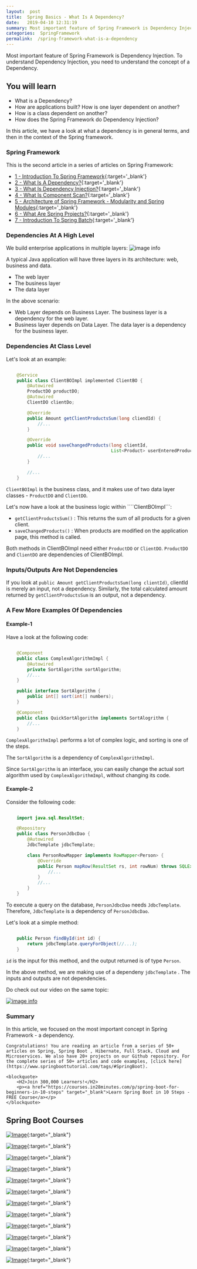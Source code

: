 ```yaml
---
layout:  post
title:  Spring Basics - What Is A Dependency?
date:   2019-04-10 12:31:19
summary: Most important feature of Spring Framework is Dependency Injection. To understand Dependency Injection, you need to understand the concept of a Dependency.
categories:  SpringFramework
permalink:  /spring-framework-what-is-a-dependency
---
```


Most important feature of Spring Framework is Dependency Injection. To understand Dependency Injection, you need to understand the concept of a Dependency.
 
## You will learn
- What is a Dependency?
- How are applications built? How is one layer dependent on another?
- How is a class dependent on another?
- How does the Spring Framework do Dependency Injection?

In this article, we have a look at what a dependency is in general terms, and then in the context of the Spring framework.

### Spring Framework

This is the second article in a series of articles on Spring Framework:

- [1 - Introduction To Spring Framework](/introduction-to-the-spring-framework){:target='_blank'}
- [2 - What Is A Dependency?](/spring-framework-what-is-a-dependency){:target='_blank'}
- [3 - What Is Dependency Injection?](/spring-framework-dependency-injection-inversion-of-control){:target='_blank'}
- [4 - What Is Component Scan?](/spring-and-spring-boot-what-is-component-scan){:target='_blank'}
- [5 - Architecture of Spring Framework - Modularity and Spring Modules](/spring-framework-architectures-and-modules){:target='_blank'}
- [6 - What Are Spring Projects?](/spring-projects-with-examples){:target='_blank'}
- [7 - Introduction To Spring Batch](/spring-basics-introduction-to-spring-batch){:target='_blank'}

### Dependencies At A High Level

We build enterprise applications in multiple layers:
![image info](images/Capture-093-02.png)

A typical Java application will have three layers in its architecture: web, business and data.
* The web layer
* The business layer
* The data layer

In the above scenario:
- Web Layer depends on Business Layer. The business layer is a dependency for the web layer.
- Business layer depends on Data Layer. The data layer is a dependency for the business layer.

### Dependencies At Class Level

Let's look at an example:

```java

	@Service
	public class ClientBOImpl implemented ClientBO {
		@Autowired
		ProductDO productDO;
		@Autowired
		ClientDO clientDo;

		@Override
		public Amount getClientProductsSum(long cliendId) {
			//...
		}

		@Override
		public void saveChangedProducts(long clientId,
										List<Product> userEnteredProducts) {
			//...
		}

		//...
	}

```

```ClientBOImpl``` is the business class, and it makes use of two data layer classes - ```ProductDO``` and ```ClientDO```. 

Let's now have a look at the business logic within ````ClientBOImpl```:

* ```getClientProductsSum()``` : This returns the sum of all products for a given client.  
* ```saveChangedProducts()``` : When products are modified on the application page, this method is called. 

Both methods in ClientBOImpl need either ```ProductDO``` or ```ClientDO```. ```ProductDO``` and ```ClientDO``` are dependencies of ClientBOImpl.

### Inputs/Outputs Are Not Dependencies

If you look at ```public Amount getClientProductsSum(long clientId)```, clientId is merely an input, not a dependency. Similarly, the total calculated amount returned by ```getClientProductsSum``` is an output, not a dependency.

### A Few More Examples Of Dependencies

#### Example-1

Have a look at the following code:

```java

	@Component
	public class ComplexAlgorithmImpl {
		@Autowired
		private SortAlgorithm sortAlgorithm;	
		//...
	}

	public interface SortAlgorithm {
		public int[] sort(int[] numbers);
	}

	@Component
	public class QuickSortAlgorithm implements SortAlogrithm {
		//...
	}

``` 

```ComplexAlgorithmImpl``` performs a lot of complex logic, and sorting is one of the steps. 

The ```SortAlgorithm``` is a dependency of ```ComplexAlgorithmImpl```. 

Since ```SortAlgorithm``` is an interface, you can easily change the actual sort algorithm used by ```ComplexAlgorithmImpl```, without changing its code. 

#### Example-2

Consider the following code:

```java

	import java.sql.ResultSet;

	@Repository
	public class PersonJdbcDao {
		@Autowired
		JdbcTemplate jdbcTemplate;

		class PersonRowMapper implements RowMapper<Person> {
			@Override
			public Person mapRow(ResultSet rs, int rowNum) throws SQLException {
				//...
			}
			//...
		}
	}

```

To execute a query on the database, ```PersonJdbcDao``` needs ```JdbcTemplate```. Therefore, ```JdbcTemplate``` is a dependency of ```PersonJdbcDao```. 

Let's look at a simple method:

```java

	public Person findById(int id) {
		return jdbcTemplate.queryForObject(//...);
	}

```

```id``` is the input for this method, and the output returned is of type ```Person```. 

In the above method, we are making use of a dependeny ```jdbcTemplate``` . The inputs and outputs are not dependencies.

Do check out our video on the same topic:

[![image info](images/Capture-093-01.png)](https://www.youtube.com/watch?v=4VajgnSHwOw)

### Summary

In this article, we focused on the most important concept in Spring Framework - a dependency.

	Congratulations! You are reading an article from a series of 50+ articles on Spring, Spring Boot , Hibernate, Full Stack, Cloud and Microservices. We also have 20+ projects on our Github repository. For the complete series of 50+ articles and code examples, [click here](https://www.springboottutorial.com/tags/#SpringBoot).

	<blockquote>
		<H2>Join 300,000 Learners!</H2>
		<p><a href="https://courses.in28minutes.com/p/spring-boot-for-beginners-in-10-steps" target="_blank">Learn Spring Boot in 10 Steps - FREE Course</a></p>
	</blockquote>


## Spring Boot Courses

[![Image](/images/Course-Go-Full-Stack-With-Spring-Boot-and-React.png "Go Full Stack with Spring Boot and React")](https://www.udemy.com/full-stack-application-with-spring-boot-and-react/?couponCode=SBT-2019){:target="_blank"}

[![Image](/images/Course-Go-Full-Stack-With-SpringBoot-And-Angular.png "Go Full Stack with Spring Boot and Angular")](https://www.udemy.com/full-stack-application-development-with-spring-boot-and-angular/?couponCode=SBT-2019){:target="_blank"}

[![Image](/images/Course-Master-Microservices-with-Spring-Boot-and-Spring-Cloud.png "Master Microservices with Spring Boot and Spring Cloud")](https://www.udemy.com/microservices-with-spring-boot-and-spring-cloud/?couponCode=SBT-2019){:target="_blank"}

[![Image](/images/Course-pivotal-cloud-foundry-pcf-deploying-spring-boot-apps.png "Deploying Spring Boot Microservices to Pivotal Cloud Foundry (PCF)")](https://www.udemy.com/course/learn-pivotal-cloud-foundry-pcf-deploying-spring-boot-apps/?couponCode=SBT-2019){:target="_blank"}

[![Image](/images/Course-Deploy-Java-Spring-Boot-Microservices-To-ECS.png "Deploying Spring Boot Microservices to AWS using ECS and AWS Fargate")](https://www.udemy.com/course/deploy-spring-microservices-to-aws-with-ecs-and-aws-fargate/?couponCode=SBT-2019){:target="_blank"}

[![Image](/images/Course-Deploy-Java-Spring-Boot-Apps-To-AWS.png "Deploying Spring Boot Apps to AWS using Elastic Beanstalk")](https://www.udemy.com/deploy-java-spring-boot-to-aws-amazon-web-service/?couponCode=SBT-2019){:target="_blank"}


[![Image](/images/Course-Master-Java-Web-Services-and-REST-API-with-Spring-Boot.png "Master Java Web Services and REST API with Spring Boot")](https://www.udemy.com/spring-web-services-tutorial/?couponCode=SBT-2019){:target="_blank"}

[![Image](/images/Course-Spring-Framework-Interview-Guide-200-Questions-Answers.png "Spring Framework Interview Guide - 200+ Questions & Answers")](https://www.udemy.com/spring-interview-questions-and-answers/?couponCode=SBT-2019){:target="_blank"}

[![Image](/images/Course-Learn-Spring-Boot-in-100-Steps---Beginner-to-Expert.png "Learn Spring Boot in 100 Steps - Beginner to Expert")](https://www.udemy.com/spring-boot-tutorial-for-beginners/?couponCode=SBT-2019){:target="_blank"}

[![Image](/images/Course-Spring-Framework-Master-Class---Beginner-to-Expert.png "Spring Master Class - Beginner to Expert")](https://www.udemy.com/spring-tutorial-for-beginners/?couponCode=SBT-2019){:target="_blank"}

[![Image](/images/Course-Master-Hibernate-and-JPA-with-Spring-Boot-in-100-Steps.png "Master Hibernate and JPA with Spring Boot in 100 Steps")](https://www.udemy.com/hibernate-jpa-tutorial-for-beginners-in-100-steps/?couponCode=SBT-2019){:target="_blank"}

[![Image](/images/Course-Master-Java-Unit-Testing-with-Spring-Boot-Mockito.png "Master Java Unit Testing with Spring Boot & Mockito")](https://www.udemy.com/learn-unit-testing-with-spring-boot/?couponCode=SBT-2019){:target="_blank"}

